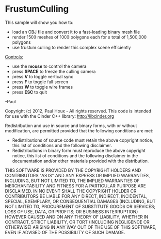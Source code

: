 FrustumCulling
==============

This sample will show you how to:
* load an OBJ file and convert it to a fast-loading binary mesh file
* render 1500 meshes of 1000 polygons each for a total of 1,500,000 polygons
* use frustum culling to render this complex scene efficiently


<u>Controls:</u>
* use the <b>mouse</b> to control the camera
* press <b>SPACE</b> to freeze the culling camera
* press <b>V</b> to toggle vertical sync
* press <b>F</b> to toggle full screen
* press <b>W</b> to toggle wire frames
* press <b>ESC</b> to quit


-Paul


Copyright (c) 2012, Paul Houx - All rights reserved. This code is intended for use with the Cinder C++ library: http://libcinder.org

Redistribution and use in source and binary forms, with or without modification, are permitted provided that the following conditions are met:

* Redistributions of source code must retain the above copyright notice, this list of conditions and the following disclaimer.
* Redistributions in binary form must reproduce the above copyright notice, this list of conditions and the following disclaimer in the documentation and/or other materials provided with the distribution.

THIS SOFTWARE IS PROVIDED BY THE COPYRIGHT HOLDERS AND CONTRIBUTORS "AS IS" AND ANY EXPRESS OR IMPLIED WARRANTIES, INCLUDING, BUT NOT LIMITED TO, THE IMPLIED WARRANTIES OF MERCHANTABILITY AND FITNESS FOR A PARTICULAR PURPOSE ARE DISCLAIMED. IN NO EVENT SHALL THE COPYRIGHT HOLDER OR CONTRIBUTORS BE LIABLE FOR ANY DIRECT, INDIRECT, INCIDENTAL, SPECIAL, EXEMPLARY, OR CONSEQUENTIAL DAMAGES (INCLUDING, BUT NOT LIMITED TO, PROCUREMENT OF SUBSTITUTE GOODS OR SERVICES; LOSS OF USE, DATA, OR PROFITS; OR BUSINESS INTERRUPTION) HOWEVER CAUSED AND ON ANY THEORY OF LIABILITY, WHETHER IN CONTRACT, STRICT LIABILITY, OR TORT (INCLUDING NEGLIGENCE OR OTHERWISE) ARISING IN ANY WAY OUT OF THE USE OF THIS SOFTWARE, EVEN IF ADVISED OF THE POSSIBILITY OF SUCH DAMAGE.


